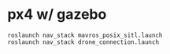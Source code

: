 # px4 w/ gazebo

```jade
roslaunch nav_stack mavros_posix_sitl.launch
roslaunch nav_stack drone_connection.launch
```
